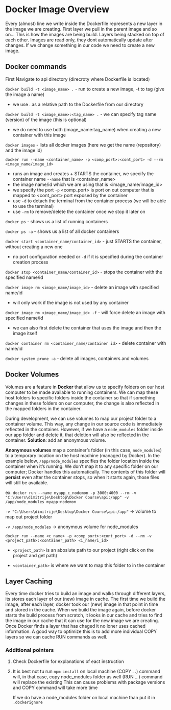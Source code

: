 # Docker Image Overview

Every (almost) line we write inside the Dockerfile represents a new layer in the image we are creating. First layer we pull in the parent image and so on... This is how the images are being build. Layers being stacked on top of each other. Images are read only, they dont automatically update after changes. If we change something in our code we need to create a new image.

## Docker commands

First Navigate to api directory (direcroty where Dockerfile is located)

`docker build -t <image_name> .` - run to create a new image, -t to tag (give the image a name)

- we use . as a relative path to the Dockerfile from our directory

`docker build -t <image_name>:<tag_name> .` - we can specify tag name (version) of the image (this is optional)

- we do need to use both (image_name:tag_name) when creating a new container with this image

`docker images` - lists all docker images (here we get the name (repository) and the image id)

`docker run --name <container_name> -p <comp_port>:<cont_port> -d --rm <image_name/image_id>`

- runs an image and creates + STARTS the container, we specify the container name `--name` that is <container_name>
- the image name/id which we are using that is <image_name/image_id>
- we specify the port `-p` <comp_port> is port on out computer that is mapped to <cont_port> port exposed by the container
- use `-d` to detach the terminal from the container process (we will be able to use the terminal)
- use `-rm` to remove/delete the container once we stop it later on

`docker ps` - shows us a list of running containers

`docker ps -a` - shows us a list of all docker containers

`docker start <container_name/container_id>` - just STARTS the container, without creating a new one

- no port configuration needed or `-d` if it is specified during the container creation process

`docker stop <container_name/container_id>` - stops the container with the specified name/id

`docker image rm <image_name/image_id>` - delete an image with specified name/id

- will only work if the image is not used by any container

`docker image rm <image_name/image_id> -f` - will force delete an image with specified name/id

- we can also first delete the container that uses the image and then the image itself

`docker container rm <container_name/container id>` - delete container with name/id

`docker system prune -a` - delete all images, containers and volumes

## Docker Volumes

Volumes are a feature in **Docker** that allow us to specify folders on our host computer to be made available to running containers. We can map these host folders to specific folders inside the container so that if something changes in these folders on our computer, the change is also reflected in the mapped folders in the container.

During development, we can use volumes to map our project folder to a container volume. This way, any change in our source code is immediately reflected in the container. However, if we have a `node_modules` folder inside our app folder and delete it, that deletion will also be reflected in the container. **Solution**: add an anonymous volume.

**Anonymous volumes** map a container’s folder (in this case, `node_modules`) to a temporary location on the host machine (managed by Docker). In the example below, `/app/node_modules` specifies the folder location inside the container when it’s running. We don’t map it to any specific folder on our computer; Docker handles this automatically. The contents of this folder will **persist** even after the container stops, so when it starts again, those files will still be available.

ex.
`docker run --name myapp_c_nodemon -p 3000:4000 --rm -v "C:\Users\dimitrije\Desktop\Docker Course\api:/app" -v /app/node_modules myapp:nodemon`

`-v "C:\Users\dimitrije\Desktop\Docker Course\api:/app"` -> volume to map out project folder

`-v /app/node_modules` -> anonymous volume for node_modules

`docker run --name <c_name> -p <comp_port>:<cont_port> -d --rm -v <project_path>:<container_path> <i_name/i_id>`

- `<project_path>` is an aboslute path to our project (right click on the project and get path)

- `<container_path>` is where we want to map this folder to in the container

## Layer Caching

Every time docker tries to build an image and walks through different layers, its stores each layer of our (new) image in cache. The first time we build the image, after each layer, docker took our (new) image in that point in time and stored in the cache. When we build the image again, before docker starts the build process from scratch, it looks in our cache and tries to find the image in our cache that it can use for the new image we are creating. Once Docker finds a layer that has chaged it no loner uses cached information. A good way to optimize this is to add more individual COPY layers so we can cache RUN commands as well.

### Additional pointers

1. Check Dockerfile for explanations of eact instruction

2. It is best not tu run `npm install` on local machine
   (COPY . .) command will, in that case, copy node_modules folder as well
   (RUN ...) command will replace the existing
   This can cause problems with package versions and COPY command will take more time

   If we do have a node_modules folder on local machine than put it in `.dockerignore`
